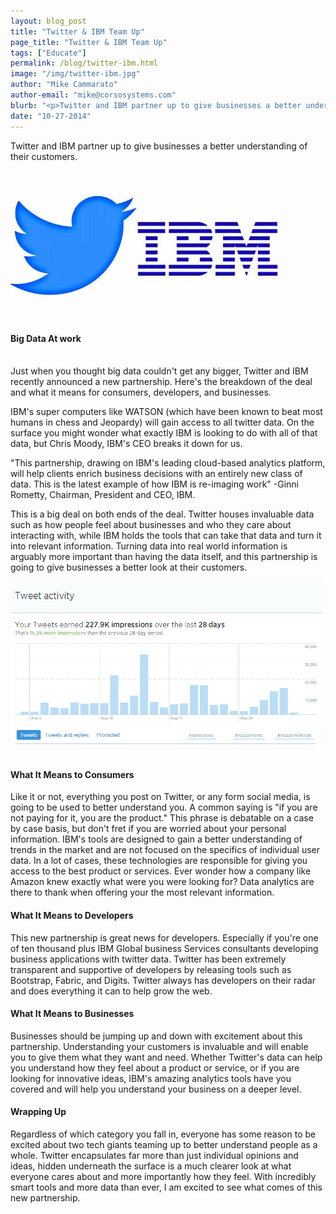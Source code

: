 ```yaml
---
layout: blog_post
title: "Twitter & IBM Team Up"
page_title: "Twitter & IBM Team Up"
tags: ["Educate"]
permalink: /blog/twitter-ibm.html
image: "/img/twitter-ibm.jpg"
author: "Mike Cammarato"
author-email: "mike@corsosystems.com"
blurb: "<p>Twitter and IBM partner up to give businesses a better understanding of how their customers feel.</p>"
date: "10-27-2014"
---
```


<p>Twitter and IBM partner up to give businesses a better understanding of their customers.</p>

<img src="/img/twitter-ibm.jpg" width="430px"/>
<br/>
<h4>Big Data At work</h4>
<br>Just when you thought big data couldn't get any bigger, Twitter and IBM recently announced a new partnership. Here's the breakdown of the deal and what it means for consumers, developers, and businesses.

<p>IBM's super computers like WATSON (which have been known to beat most humans in chess and Jeopardy) will gain access to all twitter data. On the surface you might wonder what exactly IBM is looking to do with all of that data, but Chris Moody, IBM's CEO breaks it down for us.</p>
<p>"This partnership, drawing on IBM's leading cloud-based analytics platform, will help clients enrich business decisions with an entirely new class of data. This is the latest example of how IBM is re-imaging work" -Ginni Rometty, Chairman, President and CEO, IBM.</p>

<p>This is a big deal on both ends of the deal. Twitter houses invaluable data such as how people feel about businesses and who they care about interacting with, while IBM holds the tools that can take that data and turn it into relevant information. Turning data into real world information is arguably more important than having the data itself, and this partnership is going to give businesses a better look at their customers.</p>

<img src="/img/twitterstats.png" width="500px"/>
<br>
<br />

<h4>What It Means to Consumers</h4>

<p>Like it or not, everything you post on Twitter, or any form social media, is going to be used to better understand you. A common saying is "if you are not paying for it, you are the product." This phrase is debatable on a case by case basis, but don't fret if you are worried about your personal information. IBM's tools are designed to gain a better understanding of trends in the market and are not focused on the specifics of individual user data. In a lot of cases, these technologies are responsible for giving you access to the best product or services. Ever wonder how a company like Amazon knew exactly what were you were looking for? Data analytics are there to thank when offering your the most relevant information.</p>

<h4>What It Means to Developers</h4>

<p>This new partnership is great news for developers. Especially if you're one of ten thousand plus IBM Global business Services consultants developing business applications with twitter data. Twitter has been extremely transparent and supportive of developers by releasing tools such as Bootstrap, Fabric, and Digits. Twitter always has developers on their radar and does everything it can to help grow the web.</p>

<h4>What It Means to Businesses</h4>

<p>Businesses should be jumping up and down with excitement about this partnership. Understanding your customers is invaluable and will enable you to give them what they want and need. Whether Twitter's data can help you understand how they feel about a product or service, or if you are looking for innovative ideas, IBM's amazing analytics tools have you covered and will help you understand your business on a deeper level.</p>

<h4>Wrapping Up</h4>
<p>Regardless of which category you fall in, everyone has some reason to be excited about two tech giants teaming up to better understand people as a whole. Twitter encapsulates far more than just individual opinions and ideas, hidden underneath the surface is a much clearer look at what everyone cares about and more importantly how they feel. With incredibly smart tools and more data than ever, I am excited to see what comes of this new partnership.</p> 




